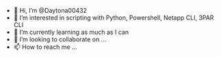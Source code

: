 - 👋 Hi, I’m @Daytona00432
- 👀 I’m interested in scripting with Python, Powershell, Netapp CLI, 3PAR CLI
- 🌱 I’m currently learning as much as I can
- 💞️ I’m looking to collaborate on ...
- 📫 How to reach me ...

<!---
Daytona00432/Daytona00432 is a ✨ special ✨ repository because its `README.md` (this file) appears on your GitHub profile.
You can click the Preview link to take a look at your changes.
--->
